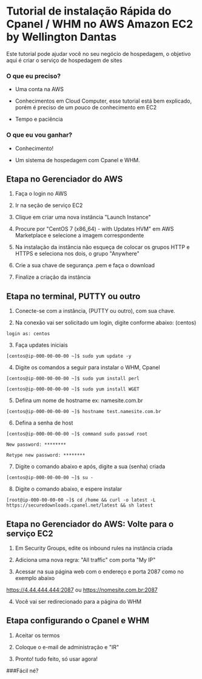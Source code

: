 # Tutorial de instalação Rápida do Cpanel / WHM no AWS Amazon EC2 by Wellington Dantas

Este tutorial pode ajudar você no seu negócio de hospedagem, o objetivo aqui é criar o serviço de hospedagem de sites 


### O que eu preciso?
- Uma conta na AWS

- Conhecimentos em Cloud Computer, esse tutorial está bem explicado, porém é preciso de um pouco de conhecimento em EC2

- Tempo e paciência

### O que eu vou ganhar?

- Conhecimento!

- Um sistema de hospedagem com Cpanel e WHM.


## Etapa no Gerenciador do AWS

1. Faça o login no AWS

2. Ir na seção de serviço EC2  

3. Clique em criar uma nova instância "Launch Instance"

4. Procure por "CentOS 7 (x86_64) - with Updates HVM" em AWS Marketplace e selecione a imagem correspondente

5. Na instalação da instância não esqueça de colocar os grupos HTTP e HTTPS e seleciona nos dois, o grupo "Anywhere"

6. Crie a sua chave de segurança .pem e faça o download

7. Finalize a criação da instância

## Etapa no terminal, PUTTY ou outro

1. Conecte-se com a instância, (PUTTY ou outro), com sua chave. 

2. Na conexão vai ser solicitado um login, digite conforme abaixo: (centos)
```
login as: centos
```

3. Faça updates iniciais 
```
[centos@ip-000-00-00-00 ~]$ sudo yum update -y
```

4. Digite os comandos a seguir para instalar o WHM, Cpanel
```
[centos@ip-000-00-00-00 ~]$ sudo yum install perl
```
```
[centos@ip-000-00-00-00 ~]$ sudo yum install WGET
```

5. Defina um nome de hostname ex: namesite.com.br 
```
[centos@ip-000-00-00-00 ~]$ hostname test.namesite.com.br
```

6. Defina a senha de host
```
[centos@ip-000-00-00-00 ~]$ command sudo passwd root
```
```
New password: ********
```
```
Retype new password: ********
```

7. Digite o comando abaixo e após, digite a sua (senha) criada
```
[centos@ip-000-00-00-00 ~]$ su -
```

8. Digite o comando abaixo, e espere instalar
```
[root@ip-000-00-00-00 ~]$ cd /home && curl -o latest -L https://securedownloads.cpanel.net/latest && sh latest
```

## Etapa no Gerenciador do AWS: Volte para o serviço EC2

1. Em Security Groups, edite os inbound rules na instância criada

2. Adiciona uma nova regra: "All traffic" com porta "My IP"

3. Acessar na sua página web com o endereço e porta 2087 como no exemplo abaixo

https://4.44.444.444:2087
ou
https://nomesite.com.br:2087

4. Você vai ser redirecionado para a página do WHM

## Etapa configurando o Cpanel e WHM 

1. Aceitar os termos

2. Coloque o e-mail de administração e "IR"

3. Pronto! tudo feito, só usar agora!

###Fácil né?

